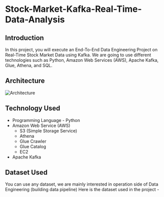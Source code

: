  # Stock-Market-Kafka-Real-Time-Data-Analysis
 ## Introduction
 
In this project, you will execute an End-To-End Data Engineering Project on Real-Time Stock Market Data using Kafka.
We are going to use different technologies such as Python, Amazon Web Services (AWS), Apache Kafka, Glue, Athena, and SQL.

## Architecture
![Architecture](https://github.com/user-attachments/assets/33201e71-867d-4ec3-a2aa-43a7285aff71)

## Technology Used
- Programming Language - Python
- Amazon Web Service (AWS)
  - S3 (Simple Storage Service)
  - Athena
  - Glue Crawler
  - Glue Catalog
  - EC2
- Apache Kafka

## Dataset Used
You can use any dataset, we are mainly interested in operation side of Data Engineering (building data pipeline)
Here is the dataset used in the project - 

